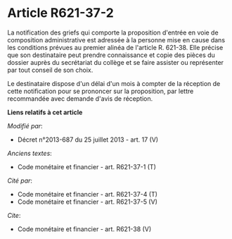 # Article R621-37-2

La notification des griefs qui comporte la proposition d'entrée en voie de composition administrative est adressée à la
personne mise en cause dans les conditions prévues au premier alinéa de l'article R. 621-38. Elle précise que son
destinataire peut prendre connaissance et copie des pièces du dossier auprès du secrétariat du collège et se faire assister
ou représenter par tout conseil de son choix. 

Le destinataire dispose d'un délai d'un mois à compter de la réception de cette notification pour se prononcer sur la
proposition, par lettre recommandée avec demande d'avis de réception.

**Liens relatifs à cet article**

_Modifié par_:

  - Décret n°2013-687 du 25 juillet 2013 - art. 17 (V)

_Anciens textes_:

  - Code monétaire et financier - art. R621-37-1 (T)

_Cité par_:

  - Code monétaire et financier - art. R621-37-4 (T)
  - Code monétaire et financier - art. R621-37-5 (V)

_Cite_:

  - Code monétaire et financier - art. R621-38 (V)
